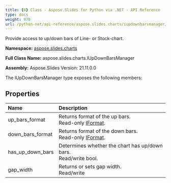 ```yaml
---
title: {0} Class - Aspose.Slides for Python via .NET - API Reference
type: docs
weight: 970
url: /python-net/api-reference/aspose.slides.charts/iupdownbarsmanager/
---
```


Provide access to up/down bars of Line- or Stock-chart.

**Namespace:** [aspose.slides.charts](/python-net/api-reference/aspose.slides.charts/)

**Full Class Name:** aspose.slides.charts.IUpDownBarsManager

**Assembly:**  Aspose.Slides Version: 21.11.0.0

The IUpDownBarsManager type exposes the following members:
## **Properties**
|**Name**|**Description**|
| :- | :- |
|up_bars_format|Returns format of the up bars.<br/>            Read-only [IFormat](/python-net/api-reference/aspose.slides.charts/iformat/).|
|down_bars_format|Returns format of the down bars.<br/>            Read-only [IFormat](/python-net/api-reference/aspose.slides.charts/iformat/).|
|has_up_down_bars|Determines whether the chart has up/down bars.<br/>            Read/write bool.|
|gap_width|Returns or sets gap width.<br/>            Read/write|
